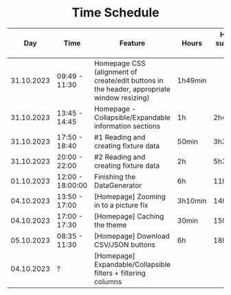 <h1 align="center">Time Schedule</h1>

| Day        | Time             | Feature                                                                                    | Hours   | Hours summed up |
|------------|------------------|--------------------------------------------------------------------------------------------|---------|-----------------|
| 31.10.2023 | 09:49 - 11:30    | Homepage CSS (alignment of create/edit buttons in the header, appropriate window resizing) | 1h49min |                 |
| 31.10.2023 | 13:45 - 14:45    | Homepage - Collapsible/Expandable information sections                                     | 1h      | 2h49min         |
| 31.10.2023 | 17:50 - 18:40    | #1 Reading and creating fixture data                                                       | 50min   | 3h39min         |
| 31.10.2023 | 20:00 - 22:00    | #2 Reading and creating fixture data                                                       | 2h      | 5h39min         |
| 01.10.2023 | 12:00 - 18:00:00 | Finishing the DataGenerator                                                                | 6h      | 11h39min        |
| 04.10.2023 | 13:50 - 17:00    | [Homepage] Zooming in to a picture fix                                                     | 3h10min | 14h49min        |
| 04.10.2023 | 17:00 - 17:30    | [Homepage] Caching the theme                                                               | 30min   | 15h19min        |
| 05.10.2023 | 08:35 - 11:30    | [Homepage] Download CSV/JSON buttons                                                       | 6h      | 18h34min        |
| 04.10.2023 | ?                | [Homepage] Expandable/Collapsible filters + filtering columns                              |         |                 |

